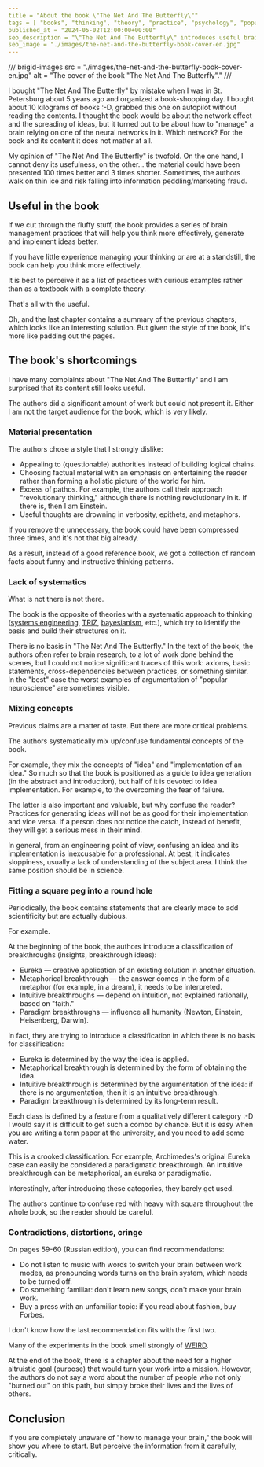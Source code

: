 ```yaml
---
title = "About the book \"The Net And The Butterfly\""
tags = [ "books", "thinking", "theory", "practice", "psychology", "popular-philosophy-books"]
published_at = "2024-05-02T12:00:00+00:00"
seo_description = "\"The Net And The Butterfly\" introduces useful brain management practices, but the written material should be perceived through an internal critic."
seo_image = "./images/the-net-and-the-butterfly-book-cover-en.jpg"
---
```


/// brigid-images
src = "./images/the-net-and-the-butterfly-book-cover-en.jpg"
alt = "The cover of the book \"The Net And The Butterfly\"."
///

I bought "The Net And The Butterfly" by mistake when I was in St. Petersburg about 5 years ago and organized a book-shopping day. I bought about 10 kilograms of books :-D, grabbed this one on autopilot without reading the contents. I thought the book would be about the network effect and the spreading of ideas, but it turned out to be about how to "manage" a brain relying on one of the neural networks in it. Which network? For the book and its content it does not matter at all.

My opinion of "The Net And The Butterfly" is twofold. On the one hand, I cannot deny its usefulness, on the other… the material could have been presented 100 times better and 3 times shorter. Sometimes, the authors walk on thin ice and risk falling into information peddling/marketing fraud.

<!-- more -->

## Useful in the book

If we cut through the fluffy stuff, the book provides a series of brain management practices that will help you think more effectively, generate and implement ideas better.

If you have little experience managing your thinking or are at a standstill, the book can help you think more effectively.

It is best to perceive it as a list of practices with curious examples rather than as a textbook with a complete theory.

That's all with the useful.

Oh, and the last chapter contains a summary of the previous chapters, which looks like an interesting solution. But given the style of the book, it's more like padding out the pages.

## The book's shortcomings

I have many complaints about "The Net And The Butterfly" and I am surprised that its content still looks useful.

The authors did a significant amount of work but could not present it. Either I am not the target audience for the book, which is very likely.

### Material presentation

The authors chose a style that I strongly dislike:

- Appealing to (questionable) authorities instead of building logical chains.
- Choosing factual material with an emphasis on entertaining the reader rather than forming a holistic picture of the world for him.
- Excess of pathos. For example, the authors call their approach "revolutionary thinking," although there is nothing revolutionary in it. If there is, then I am Einstein.
- Useful thoughts are drowning in verbosity, epithets, and metaphors.

If you remove the unnecessary, the book could have been compressed three times, and it's not that big already.

As a result, instead of a good reference book, we got a collection of random facts about funny and instructive thinking patterns.

### Lack of systematics

What is not there is not there.

The book is the opposite of theories with a systematic approach to thinking ([systems engineering](https://en.wikipedia.org/wiki/Systems_engineering), [TRIZ](https://en.wikipedia.org/wiki/TRIZ), [bayesianism](https://en.wikipedia.org/wiki/Bayesianism), etc.), which try to identify the basis and build their structures on it.

There is no basis in "The Net And The Butterfly." In the text of the book, the authors often refer to brain research, to a lot of work done behind the scenes, but I could not notice significant traces of this work: axioms, basic statements, cross-dependencies between practices, or something similar. In the "best" case the worst examples of argumentation of "popular neuroscience" are sometimes visible.

### Mixing concepts

Previous claims are a matter of taste. But there are more critical problems.

The authors systematically mix up/confuse fundamental concepts of the book.

For example, they mix the concepts of "idea" and "implementation of an idea." So much so that the book is positioned as a guide to idea generation (in the abstract and introduction), but half of it is devoted to idea implementation. For example, to the overcoming the fear of failure.

The latter is also important and valuable, but why confuse the reader? Practices for generating ideas will not be as good for their implementation and vice versa. If a person does not notice the catch, instead of benefit, they will get a serious mess in their mind.

In general, from an engineering point of view, confusing an idea and its implementation is inexcusable for a professional. At best, it indicates sloppiness, usually a lack of understanding of the subject area. I think the same position should be in science.

### Fitting a square peg into a round hole

Periodically, the book contains statements that are clearly made to add scientificity but are actually dubious.

For example.

At the beginning of the book, the authors introduce a classification of breakthroughs (insights, breakthrough ideas):

- Eureka — creative application of an existing solution in another situation.
- Metaphorical breakthrough — the answer comes in the form of a metaphor (for example, in a dream), it needs to be interpreted.
- Intuitive breakthroughs — depend on intuition, not explained rationally, based on "faith."
- Paradigm breakthroughs — influence all humanity (Newton, Einstein, Heisenberg, Darwin).

In fact, they are trying to introduce a classification in which there is no basis for classification:

- Eureka is determined by the way the idea is applied.
- Metaphorical breakthrough is determined by the form of obtaining the idea.
- Intuitive breakthrough is determined by the argumentation of the idea: if there is no argumentation, then it is an intuitive breakthrough.
- Paradigm breakthrough is determined by its long-term result.

Each class is defined by a feature from a qualitatively different category :-D I would say it is difficult to get such a combo by chance. But it is easy when you are writing a term paper at the university, and you need to add some water.

This is a crooked classification. For example, Archimedes's original Eureka case can easily be considered a paradigmatic breakthrough. An intuitive breakthrough can be metaphorical, an eureka or paradigmatic.

Interestingly, after introducing these categories, they barely get used.

The authors continue to confuse red with heavy with square throughout the whole book, so the reader should be careful.

### Contradictions, distortions, cringe

On pages 59-60 (Russian edition), you can find recommendations:

- Do not listen to music with words to switch your brain between work modes, as pronouncing words turns on the brain system, which needs to be turned off.
- Do something familiar: don't learn new songs, don't make your brain work.
- Buy a press with an unfamiliar topic: if you read about fashion, buy Forbes.

I don't know how the last recommendation fits with the first two.

Many of the experiments in the book smell strongly of [WEIRD](https://en.wikipedia.org/wiki/Psychology#WEIRD_bias).

At the end of the book, there is a chapter about the need for a higher altruistic goal (purpose) that would turn your work into a mission. However, the authors do not say a word about the number of people who not only "burned out" on this path, but simply broke their lives and the lives of others.

## Conclusion

If you are completely unaware of "how to manage your brain," the book will show you where to start. But perceive the information from it carefully, critically.
